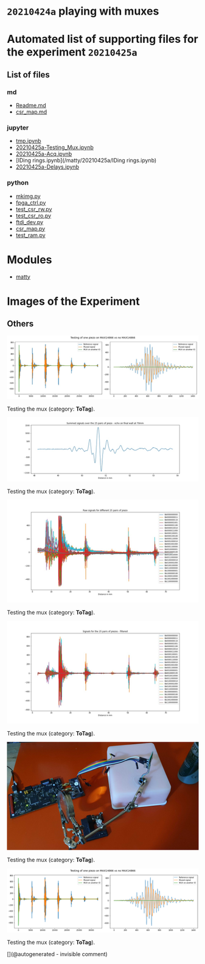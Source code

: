 # `20210424a` playing with muxes



# Automated list of supporting files for the __experiment `20210425a`__

## List of files

### md

* [Readme.md](/matty/20210425a/Readme.md)
* [csr_map.md](/matty/20210425a/hvmux_tests/csr_map.md)


### jupyter

* [tmp.ipynb](/tmp.ipynb)
* [20210425a-Testing_Mux.ipynb](/matty/20210425a/20210425a-Testing_Mux.ipynb)
* [20210425a-Acq.ipynb](/matty/20210425a/hvmux_tests/20210425a-Acq.ipynb)
* [IDing rings.ipynb](/matty/20210425a/IDing rings.ipynb)
* [20210425a-Delays.ipynb](/matty/20210425a/20210425a-Delays.ipynb)


### python

* [mkimg.py](/matty/20210425a/mkimg.py)
* [fpga_ctrl.py](/matty/20210425a/hvmux_tests/fpga_ctrl.py)
* [test_csr_rw.py](/matty/20210425a/hvmux_tests/test_csr_rw.py)
* [test_csr_ro.py](/matty/20210425a/hvmux_tests/test_csr_ro.py)
* [ftdi_dev.py](/matty/20210425a/hvmux_tests/ftdi_dev.py)
* [csr_map.py](/matty/20210425a/hvmux_tests/csr_map.py)
* [test_ram.py](/matty/20210425a/hvmux_tests/test_ram.py)





# Modules

* [matty](/matty/)




# Images of the Experiment

## Others

![](/matty/20210425a/mux.jpg)

Testing the mux (category: __ToTag__).

![](/matty/20210425a/summed_filtered_sigs_details.jpg)

Testing the mux (category: __ToTag__).

![](/matty/20210425a/raw_sigs.jpg)

Testing the mux (category: __ToTag__).

![](/matty/20210425a/filtered_sigs.jpg)

Testing the mux (category: __ToTag__).

![](/matty/20210425a/20210425_203655.jpg)

Testing the mux (category: __ToTag__).

![](/matty/20210425a/mux.png)

Testing the mux (category: __ToTag__).










[](@autogenerated - invisible comment)